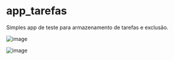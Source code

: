 # app_tarefas

Simples app de teste para armazenamento de tarefas e exclusão.

![image](https://user-images.githubusercontent.com/31592577/93093602-40fbb400-f677-11ea-8638-b614e9936622.png)

![image](https://user-images.githubusercontent.com/31592577/93093486-21648b80-f677-11ea-8bfe-5e5540401911.png)
